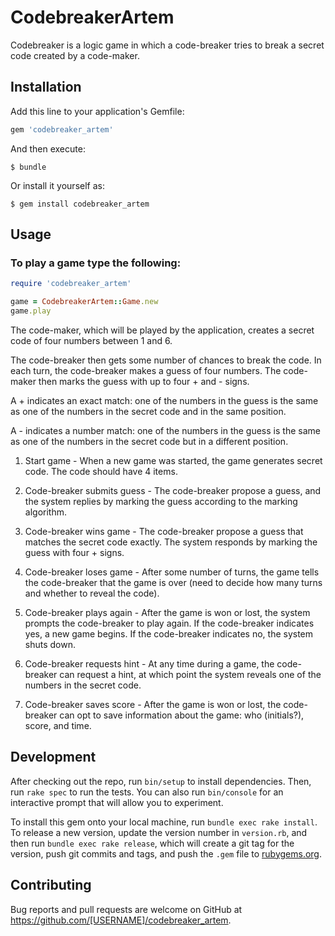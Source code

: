 # CodebreakerArtem

Codebreaker is a logic game in which a code-breaker tries to break a secret code created by a code-maker.

## Installation

Add this line to your application's Gemfile:

```ruby
gem 'codebreaker_artem'
```

And then execute:

    $ bundle

Or install it yourself as:

    $ gem install codebreaker_artem

## Usage

### To play a game type the following:
```ruby
require 'codebreaker_artem'

game = CodebreakerArtem::Game.new
game.play
```

The code-maker, which will be played by the application, creates a secret code of four numbers between 1 and 6.

The code-breaker then gets some number of chances to break the code. In each turn, the code-breaker makes a guess of four numbers. The code-maker then marks the guess with up to four + and - signs.

A + indicates an exact match: one of the numbers in the guess is the same as one of the numbers in the secret code and in the same position.

A - indicates a number match: one of the numbers in the guess is the same as one of the numbers in the secret code but in a different position.

1. Start game - When a new game was started, the game generates secret code. The code should have 4 items.

2. Code-breaker submits guess - The code-breaker propose a guess, and the system replies by marking the guess according to the marking algorithm.

3. Code-breaker wins game - The code-breaker propose a guess that matches the secret code exactly. The system responds by marking the guess with four + signs.

4. Code-breaker loses game - After some number of turns, the game tells the code-breaker that the game is over (need to decide how many turns and whether to reveal the code).

5. Code-breaker plays again - After the game is won or lost, the system prompts the code-breaker to play again. If the code-breaker indicates yes, a new game begins. If the code-breaker indicates no, the system shuts down.

6. Code-breaker requests hint - At any time during a game, the code-breaker can request a hint, at which point the system reveals one of the numbers in the secret code.

7. Code-breaker saves score - After the game is won or lost, the code-breaker can opt to save information about the game: who (initials?), score, and time.

## Development

After checking out the repo, run `bin/setup` to install dependencies. Then, run `rake spec` to run the tests. You can also run `bin/console` for an interactive prompt that will allow you to experiment.

To install this gem onto your local machine, run `bundle exec rake install`. To release a new version, update the version number in `version.rb`, and then run `bundle exec rake release`, which will create a git tag for the version, push git commits and tags, and push the `.gem` file to [rubygems.org](https://rubygems.org).

## Contributing

Bug reports and pull requests are welcome on GitHub at https://github.com/[USERNAME]/codebreaker_artem.
